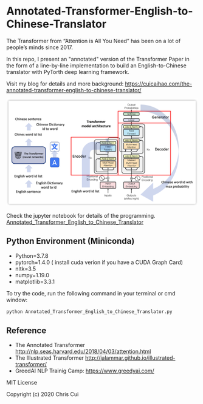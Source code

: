 # Annotated-Transformer-English-to-Chinese-Translator

The Transformer from “Attention is All You Need” has been on a lot of people’s minds since 2017.

In this repo, I present an "annotated" version of the Transformer Paper in the form of a line-by-line implementation to build an English-to-Chinese translator with PyTorth deep learning framework.

Visit my blog for details and more background: https://cuicaihao.com/the-annotated-transformer-english-to-chinese-translator/

![Transformer_Englihs_to_Chinese](document/images/English-to-Chinese.png)

Check the jupyter notebook for details of the programming.
[Annotated_Transformer_English_to_Chinese_Translator](Annotated_Transformer_English_to_Chinese_Translator.ipynb)

## Python Environment (Miniconda)

- Python=3.7.8
- pytorch=1.4.0 ( install cuda verion if you have a CUDA Graph Card)
- nltk=3.5
- numpy=1.19.0
- matplotlib=3.3.1

To try the code, run the following command in your terminal or cmd window:

```python
python Annotated_Transformer_English_to_Chinese_Translator.py
```

## Reference

- The Annotated Transformer http://nlp.seas.harvard.edu/2018/04/03/attention.html
- The Illustrated Transformer http://jalammar.github.io/illustrated-transformer/
- GreedAI NLP Trainig Camp: https://www.greedyai.com/

MIT License

Copyright (c) 2020 Chris Cui
